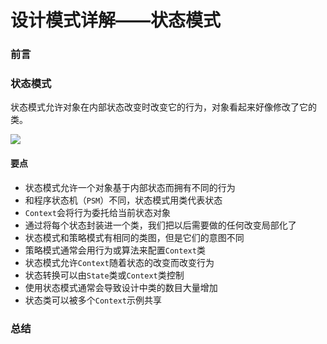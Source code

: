 # 设计模式详解——状态模式

### 前言



### 状态模式

状态模式允许对象在内部状态改变时改变它的行为，对象看起来好像修改了它的类。

![](https://gitee.com/sysker/picBed/raw/master/blog/20211020085742.png)

#### 要点

- 状态模式允许一个对象基于内部状态而拥有不同的行为
- 和程序状态机（`PSM`）不同，状态模式用类代表状态
- `Context`会将行为委托给当前状态对象
- 通过将每个状态封装进一个类，我们把以后需要做的任何改变局部化了
- 状态模式和策略模式有相同的类图，但是它们的意图不同
- 策略模式通常会用行为或算法来配置`Context`类
- 状态模式允许`Context`随着状态的改变而改变行为
- 状态转换可以由`State`类或`Context`类控制
- 使用状态模式通常会导致设计中类的数目大量增加
- 状态类可以被多个`Context`示例共享





### 总结



